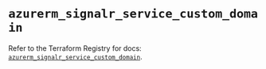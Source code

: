# `azurerm_signalr_service_custom_domain`

Refer to the Terraform Registry for docs: [`azurerm_signalr_service_custom_domain`](https://registry.terraform.io/providers/hashicorp/azurerm/4.8.0/docs/resources/signalr_service_custom_domain).
